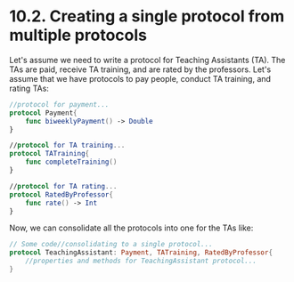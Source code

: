 # 10.2. Creating a single protocol from multiple protocols

Let's assume we need to write a protocol for Teaching Assistants (TA). The TAs are paid, receive TA training, and are rated by the professors. Let's assume that we have protocols to pay people, conduct TA training, and rating TAs:

```swift
//protocol for payment...
protocol Payment{
    func biweeklyPayment() -> Double
}

//protocol for TA training...
protocol TATraining{
    func completeTraining()
}

//protocol for TA rating...
protocol RatedByProfessor{
    func rate() -> Int
}
```

Now, we can consolidate all the protocols into one for the TAs like:

```swift
// Some code//consolidating to a single protocol...
protocol TeachingAssistant: Payment, TATraining, RatedByProfessor{
    //properties and methods for TeachingAssistant protocol...
}
```

